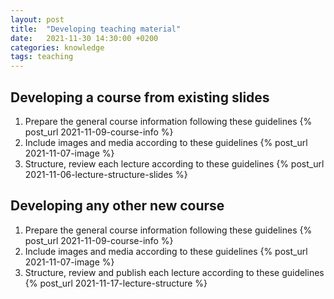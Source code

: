 ```yaml
---
layout: post
title:  "Developing teaching material"
date:   2021-11-30 14:30:00 +0200
categories: knowledge
tags: teaching
---
```


## Developing a course from existing slides

1. Prepare the general course information following these guidelines {% post_url 2021-11-09-course-info %}
2. Include images and media according to these guidelines {% post_url 2021-11-07-image %}
3. Structure, review each lecture according to these guidelines {% post_url 2021-11-06-lecture-structure-slides %}

## Developing any other new course

1. Prepare the general course information following these guidelines {% post_url 2021-11-09-course-info %}
2. Include images and media according to these guidelines {% post_url 2021-11-07-image %}
3. Structure, review and publish each lecture according to these guidelines {% post_url 2021-11-17-lecture-structure %}